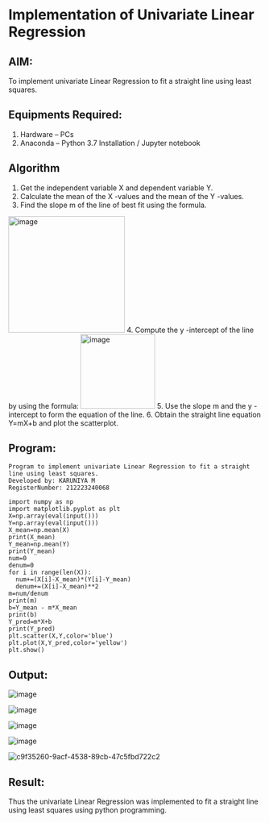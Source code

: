 # Implementation of Univariate Linear Regression
## AIM:
To implement univariate Linear Regression to fit a straight line using least squares.

## Equipments Required:
1. Hardware – PCs
2. Anaconda – Python 3.7 Installation / Jupyter notebook

## Algorithm
1. Get the independent variable X and dependent variable Y.
2. Calculate the mean of the X -values and the mean of the Y -values.
3. Find the slope m of the line of best fit using the formula. 
<img width="231" alt="image" src="https://user-images.githubusercontent.com/93026020/192078527-b3b5ee3e-992f-46c4-865b-3b7ce4ac54ad.png">
4. Compute the y -intercept of the line by using the formula:
<img width="148" alt="image" src="https://user-images.githubusercontent.com/93026020/192078545-79d70b90-7e9d-4b85-9f8b-9d7548a4c5a4.png">
5. Use the slope m and the y -intercept to form the equation of the line.
6. Obtain the straight line equation Y=mX+b and plot the scatterplot.

## Program:
```
Program to implement univariate Linear Regression to fit a straight line using least squares.
Developed by: KARUNIYA M
RegisterNumber: 212223240068

import numpy as np
import matplotlib.pyplot as plt
X=np.array(eval(input()))
Y=np.array(eval(input()))
X_mean=np.mean(X)
print(X_mean)
Y_mean=np.mean(Y)
print(Y_mean)
num=0
denum=0
for i in range(len(X)):
  num+=(X[i]-X_mean)*(Y[i]-Y_mean)
  denum+=(X[i]-X_mean)**2
m=num/denum
print(m)
b=Y_mean - m*X_mean
print(b)
Y_pred=m*X+b
print(Y_pred)
plt.scatter(X,Y,color='blue')
plt.plot(X,Y_pred,color='yellow') 
plt.show()

```

## Output:
![image](https://github.com/user-attachments/assets/9942bebe-439b-44ba-ae93-5e79ae256209)

![image](https://github.com/user-attachments/assets/d4448920-3b70-4428-ab19-9df16fee2f74)

![image](https://github.com/user-attachments/assets/a0e826be-2e5f-4819-80da-741855f650a5)

![image](https://github.com/user-attachments/assets/bb9ade6f-308c-434a-b229-6d72d97ee3d6)


![c9f35260-9acf-4538-89cb-47c5fbd722c2](https://github.com/user-attachments/assets/1816a429-c1a8-4ffe-95e7-3190079fdad1)



## Result:
Thus the univariate Linear Regression was implemented to fit a straight line using least squares using python programming.
